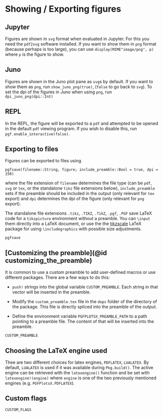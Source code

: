 #  Showing / Exporting figures

## Jupyter

Figures are shown in `svg` format when evaluated in Jupyter. For this you need the `pdf2svg` software installed. If you want to show them in `png` format (because perhaps is too large), you can use `display(MIME"image/png", p)` where `p` is the figure to show.

## Juno

Figures are shown in the Juno plot pane as `svg`s by default. If you want to show them as `png`, run `show_juno_png(true)`, (`false` to go back to `svg`). To set the dpi of the figures in Juno when using `png`, run `dpi_juno_png(dpi::Int)`

## REPL

In the REPL, the figure will be exported to a `pdf` and attempted to be opened in the default `pdf` viewing program. If you wish to disable this, run `pgf.enable_interactive(false)`.

## Exporting to files

Figures can be exported to files using

```jlcon
pgfsave(filename::String, figure; include_preamble::Bool = true, dpi = 150)
```

where the file extension of `filename` determines the file type (can be `pdf`, `svg` or `tex`, or the standalone `tikz` file extensions below), `include_preamble` sets if the preamble should be included in the output (only relevant for `tex` export) and `dpi` determines the dpi of the figure (only relevant for `png` export).

The standalone file extensions `.tikz`, `.TIKZ`, `.TikZ`, `.pgf`, `.PGF` save LaTeX code for a `tikzpicture` environment without a preamble. You can `\input` them directly into a LaTeX document, or use the the [tikzscale](https://www.ctan.org/pkg/tikzscale) LaTeX package for using `\includegraphics` with possible size adjustments.

```@docs
pgfsave
```

## [Customizing the preamble](@id customizing_the_preamble)

It is common to use a custom preamble to add user-defined macros or use different packages.
There are a few ways to do this:

* `push!` strings into the global variable `CUSTOM_PREAMBLE`. Each string in that vector will be inserted in the preamble.

* Modify the `custom_preamble.tex` file in the `deps` folder of the directory of the package. This file is directly spliced into the preamble of the output.

* Define the environment variable `PGFPLOTSX_PREAMBLE_PATH` to a path pointing to a preamble file. The content of that will be inserted into the preamble.

```@docs
CUSTOM_PREAMBLE
```

## Choosing the LaTeX engine used

Thee are two different choices for latex engines, `PDFLATEX`, `LUALATEX`.
By default, `LUALATEX` is used if it was available during `Pkg.build()`. The active engine can be retrieved with the `latexengine()` function and be set with `latexengine!(engine)` where `engine` is one of the two previously mentioned engines (e.g. `PGFPlotsX.PDFLATEX`).

## Custom flags

```@docs
CUSTOM_FLAGS
```
